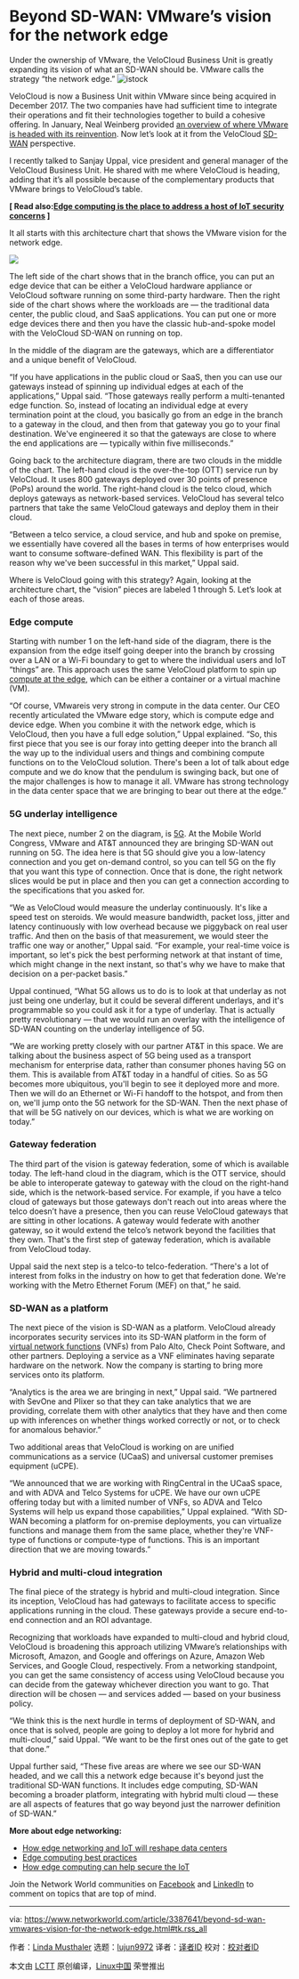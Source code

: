 [#]: collector: (lujun9972)
[#]: translator: ( )
[#]: reviewer: ( )
[#]: publisher: ( )
[#]: url: ( )
[#]: subject: (Beyond SD-WAN: VMware’s vision for the network edge)
[#]: via: (https://www.networkworld.com/article/3387641/beyond-sd-wan-vmwares-vision-for-the-network-edge.html#tk.rss_all)
[#]: author: (Linda Musthaler https://www.networkworld.com/author/Linda-Musthaler/)

Beyond SD-WAN: VMware’s vision for the network edge
======
Under the ownership of VMware, the VeloCloud Business Unit is greatly expanding its vision of what an SD-WAN should be. VMware calls the strategy “the network edge.”
![istock][1]

VeloCloud is now a Business Unit within VMware since being acquired in December 2017. The two companies have had sufficient time to integrate their operations and fit their technologies together to build a cohesive offering. In January, Neal Weinberg provided [an overview of where VMware is headed with its reinvention][2]. Now let’s look at it from the VeloCloud [SD-WAN][3] perspective.

I recently talked to Sanjay Uppal, vice president and general manager of the VeloCloud Business Unit. He shared with me where VeloCloud is heading, adding that it’s all possible because of the complementary products that VMware brings to VeloCloud’s table.

**[ Read also:[Edge computing is the place to address a host of IoT security concerns][4] ]**

It all starts with this architecture chart that shows the VMware vision for the network edge.

![][5]

The left side of the chart shows that in the branch office, you can put an edge device that can be either a VeloCloud hardware appliance or VeloCloud software running on some third-party hardware. Then the right side of the chart shows where the workloads are — the traditional data center, the public cloud, and SaaS applications. You can put one or more edge devices there and then you have the classic hub-and-spoke model with the VeloCloud SD-WAN on running on top.

In the middle of the diagram are the gateways, which are a differentiator and a unique benefit of VeloCloud.

“If you have applications in the public cloud or SaaS, then you can use our gateways instead of spinning up individual edges at each of the applications,” Uppal said. “Those gateways really perform a multi-tenanted edge function. So, instead of locating an individual edge at every termination point at the cloud, you basically go from an edge in the branch to a gateway in the cloud, and then from that gateway you go to your final destination. We've engineered it so that the gateways are close to where the end applications are — typically within five milliseconds.”

Going back to the architecture diagram, there are two clouds in the middle of the chart. The left-hand cloud is the over-the-top (OTT) service run by VeloCloud. It uses 800 gateways deployed over 30 points of presence (PoPs) around the world. The right-hand cloud is the telco cloud, which deploys gateways as network-based services. VeloCloud has several telco partners that take the same VeloCloud gateways and deploy them in their cloud.

“Between a telco service, a cloud service, and hub and spoke on premise, we essentially have covered all the bases in terms of how enterprises would want to consume software-defined WAN. This flexibility is part of the reason why we've been successful in this market,” Uppal said.

Where is VeloCloud going with this strategy? Again, looking at the architecture chart, the “vision” pieces are labeled 1 through 5. Let’s look at each of those areas.

### Edge compute

Starting with number 1 on the left-hand side of the diagram, there is the expansion from the edge itself going deeper into the branch by crossing over a LAN or a Wi-Fi boundary to get to where the individual users and IoT “things” are. This approach uses the same VeloCloud platform to spin up [compute at the edge][6], which can be either a container or a virtual machine (VM).

“Of course, VMwareis very strong in compute in the data center. Our CEO recently articulated the VMware edge story, which is compute edge and device edge. When you combine it with the network edge, which is VeloCloud, then you have a full edge solution,” Uppal explained. “So, this first piece that you see is our foray into getting deeper into the branch all the way up to the individual users and things and combining compute functions on to the VeloCloud solution. There's been a lot of talk about edge compute and we do know that the pendulum is swinging back, but one of the major challenges is how to manage it all. VMware has strong technology in the data center space that we are bringing to bear out there at the edge.”

### 5G underlay intelligence

The next piece, number 2 on the diagram, is [5G][7]. At the Mobile World Congress, VMware and AT&T announced they are bringing SD-WAN out running on 5G. The idea here is that 5G should give you a low-latency connection and you get on-demand control, so you can tell 5G on the fly that you want this type of connection. Once that is done, the right network slices would be put in place and then you can get a connection according to the specifications that you asked for.

“We as VeloCloud would measure the underlay continuously. It's like a speed test on steroids. We would measure bandwidth, packet loss, jitter and latency continuously with low overhead because we piggyback on real user traffic. And then on the basis of that measurement, we would steer the traffic one way or another,” Uppal said. “For example, your real-time voice is important, so let's pick the best performing network at that instant of time, which might change in the next instant, so that's why we have to make that decision on a per-packet basis.”

Uppal continued, “What 5G allows us to do is to look at that underlay as not just being one underlay, but it could be several different underlays, and it's programmable so you could ask it for a type of underlay. That is actually pretty revolutionary — that we would run an overlay with the intelligence of SD-WAN counting on the underlay intelligence of 5G.

“We are working pretty closely with our partner AT&T in this space. We are talking about the business aspect of 5G being used as a transport mechanism for enterprise data, rather than consumer phones having 5G on them. This is available from AT&T today in a handful of cities. So as 5G becomes more ubiquitous, you'll begin to see it deployed more and more. Then we will do an Ethernet or Wi-Fi handoff to the hotspot, and from then on, we'll jump onto the 5G network for the SD-WAN. Then the next phase of that will be 5G natively on our devices, which is what we are working on today.”

### Gateway federation

The third part of the vision is gateway federation, some of which is available today. The left-hand cloud in the diagram, which is the OTT service, should be able to interoperate gateway to gateway with the cloud on the right-hand side, which is the network-based service. For example, if you have a telco cloud of gateways but those gateways don't reach out into areas where the telco doesn’t have a presence, then you can reuse VeloCloud gateways that are sitting in other locations. A gateway would federate with another gateway, so it would extend the telco’s network beyond the facilities that they own. That's the first step of gateway federation, which is available from VeloCloud today.

Uppal said the next step is a telco-to telco-federation. “There's a lot of interest from folks in the industry on how to get that federation done. We're working with the Metro Ethernet Forum (MEF) on that,” he said.

### SD-WAN as a platform

The next piece of the vision is SD-WAN as a platform. VeloCloud already incorporates security services into its SD-WAN platform in the form of [virtual network functions][8] (VNFs) from Palo Alto, Check Point Software, and other partners. Deploying a service as a VNF eliminates having separate hardware on the network. Now the company is starting to bring more services onto its platform.

“Analytics is the area we are bringing in next,” Uppal said. “We partnered with SevOne and Plixer so that they can take analytics that we are providing, correlate them with other analytics that they have and then come up with inferences on whether things worked correctly or not, or to check for anomalous behavior.”

Two additional areas that VeloCloud is working on are unified communications as a service (UCaaS) and universal customer premises equipment (uCPE).

“We announced that we are working with RingCentral in the UCaaS space, and with ADVA and Telco Systems for uCPE. We have our own uCPE offering today but with a limited number of VNFs, so ADVA and Telco Systems will help us expand those capabilities,” Uppal explained. “With SD-WAN becoming a platform for on-premise deployments, you can virtualize functions and manage them from the same place, whether they're VNF-type of functions or compute-type of functions. This is an important direction that we are moving towards.”

### Hybrid and multi-cloud integration

The final piece of the strategy is hybrid and multi-cloud integration. Since its inception, VeloCloud has had gateways to facilitate access to specific applications running in the cloud. These gateways provide a secure end-to-end connection and an ROI advantage.

Recognizing that workloads have expanded to multi-cloud and hybrid cloud, VeloCloud is broadening this approach utilizing VMware’s relationships with Microsoft, Amazon, and Google and offerings on Azure, Amazon Web Services, and Google Cloud, respectively. From a networking standpoint, you can get the same consistency of access using VeloCloud because you can decide from the gateway whichever direction you want to go. That direction will be chosen — and services added — based on your business policy.

“We think this is the next hurdle in terms of deployment of SD-WAN, and once that is solved, people are going to deploy a lot more for hybrid and multi-cloud,” said Uppal. “We want to be the first ones out of the gate to get that done.”

Uppal further said, “These five areas are where we see our SD-WAN headed, and we call this a network edge because it's beyond just the traditional SD-WAN functions. It includes edge computing, SD-WAN becoming a broader platform, integrating with hybrid multi cloud — these are all aspects of features that go way beyond just the narrower definition of SD-WAN.”

**More about edge networking:**

  * [How edge networking and IoT will reshape data centers][9]
  * [Edge computing best practices][10]
  * [How edge computing can help secure the IoT][11]



Join the Network World communities on [Facebook][12] and [LinkedIn][13] to comment on topics that are top of mind.

--------------------------------------------------------------------------------

via: https://www.networkworld.com/article/3387641/beyond-sd-wan-vmwares-vision-for-the-network-edge.html#tk.rss_all

作者：[Linda Musthaler][a]
选题：[lujun9972][b]
译者：[译者ID](https://github.com/译者ID)
校对：[校对者ID](https://github.com/校对者ID)

本文由 [LCTT](https://github.com/LCTT/TranslateProject) 原创编译，[Linux中国](https://linux.cn/) 荣誉推出

[a]: https://www.networkworld.com/author/Linda-Musthaler/
[b]: https://github.com/lujun9972
[1]: https://images.idgesg.net/images/article/2018/01/istock-864405678-100747484-large.jpg
[2]: https://www.networkworld.com/article/3340259/vmware-s-transformation-takes-hold.html
[3]: https://www.networkworld.com/article/3031279/sd-wan-what-it-is-and-why-you-ll-use-it-one-day.html
[4]: https://www.networkworld.com/article/3307859/edge-computing-helps-a-lot-of-iot-security-problems-by-getting-it-involved.html
[5]: https://images.idgesg.net/images/article/2019/04/vmware-vision-for-network-edge-100793086-large.jpg
[6]: https://www.networkworld.com/article/3224893/what-is-edge-computing-and-how-it-s-changing-the-network.html
[7]: https://www.networkworld.com/article/3203489/what-is-5g-how-is-it-better-than-4g.html
[8]: https://www.networkworld.com/article/3206709/what-s-the-difference-between-sdn-and-nfv.html
[9]: https://www.networkworld.com/article/3291790/data-center/how-edge-networking-and-iot-will-reshape-data-centers.html
[10]: https://www.networkworld.com/article/3331978/lan-wan/edge-computing-best-practices.html
[11]: https://www.networkworld.com/article/3331905/internet-of-things/how-edge-computing-can-help-secure-the-iot.html
[12]: https://www.facebook.com/NetworkWorld/
[13]: https://www.linkedin.com/company/network-world
